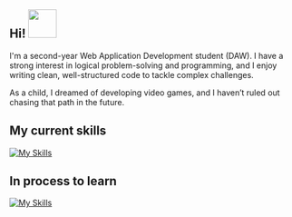 <h2> Hi! <img src="https://media.giphy.com/media/mGcNjsfWAjY5AEZNw6/giphy.gif" width="50"></h2>

I'm a second-year Web Application Development student (DAW). I have a strong interest in logical problem-solving and programming, and I enjoy writing clean, well-structured code to tackle complex challenges.

As a child, I dreamed of developing video games, and I haven’t ruled out chasing that path in the future.

<!--
<p align="center"> 
<img src="https://img.shields.io/badge/Java-orange?logo=java&logoColor=white" alt="Java"/> 
<img src="https://img.shields.io/badge/HTML5-E34F26?logo=html5&logoColor=white" alt="HTML5"/> 
<img src="https://img.shields.io/badge/CSS3-1572B6?logo=css3&logoColor=white" alt="CSS3"/> 
<img src="https://img.shields.io/badge/JavaScript-F7DF1E?logo=javascript&logoColor=black" alt="JavaScript"/> 
<img src="https://img.shields.io/badge/Python-3776AB?logo=python&logoColor=white" alt="Python"/> 
<img src="https://img.shields.io/badge/PHP-777BB4?logo=php&logoColor=white" alt="PHP"/> 
<img src="https://img.shields.io/badge/SQL-003B57?logo=mysql&logoColor=white" alt="SQL"/>
</p>
-->

<h2>My current skills</h2>

[![My Skills](https://skillicons.dev/icons?i=java,js,html,css,py)](https://skillicons.dev)

<h2>In process to learn</h2>

[![My Skills](https://skillicons.dev/icons?i=django,docker,tailwind,ts,react,astro)](https://skillicons.dev)
